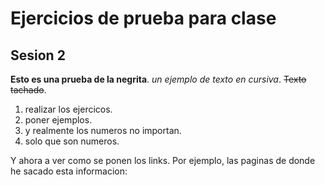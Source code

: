 # Ejercicios de prueba para clase
## Sesion 2
**Esto es una prueba de la negrita**.
_un ejemplo de texto en cursiva_.
~~Texto tachado~~.

1. realizar los ejercicos.
2. poner ejemplos.
1. y realmente los numeros no importan.
3. solo que son numeros.

Y ahora a ver como se ponen los links.
Por ejemplo, las paginas de donde he sacado esta informacion:

